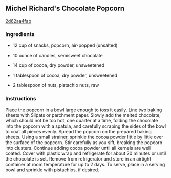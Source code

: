 ## Michel Richard's Chocolate Popcorn

[2d62aa4fab](http://www.food.com/recipe/michel-richards-chocolate-popcorn-290700)

### Ingredients

 - 12 cup of snacks, popcorn, air-popped (unsalted)

 - 10 ounce of candies, semisweet chocolate

 - 14 cup of cocoa, dry powder, unsweetened

 - 1 tablespoon of cocoa, dry powder, unsweetened

 - 2 tablespoon of nuts, pistachio nuts, raw

### Instructions

Place the popcorn in a bowl large enough to toss it easily. Line two baking sheets with Silpats or parchment paper. Slowly add the melted chocolate, which should not be too hot, one quarter at a time, folding the chocolate into the popcorn with a spatula, and carefully scraping the sides of the bowl to coat all pieces evenly. Spread the popcorn on the prepared baking sheets. Using a small strainer, sprinkle the cocoa powder little by little over the surface of the popcorn. Stir carefully as you sift, breaking the popcorn into clusters. Continue adding cocoa powder until all kernels are well coated. Cover with plastic wrap and refrigerate for about 20 minutes or until the chocolate is set. Remove from refrigerator and store in an airtight container at room temperature for up to 2 days. To serve, place in a serving bowl and sprinkle with pistachios, if desired.